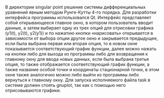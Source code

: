 В директории singular point решение системы дифференциальных уравнений явным методом Рунге-Кутты 4-го порядка. Для разработки интерфейса программы использовался Qt. Интерфейс представляет собой открывающееся главное окно, в котором пользователь вводит данные, а затем выбирает одну из трех опций для отрисовки графика (y1(t), y2(t), y2(y1)) и по нажатию кнопки «нарисовать» открывается в зависимости от выбора опции другое окно  и закрывается предыдущее, если была выбрана первая или вторая опция, то в новом окне показывается соответствующий график функции, далее можно нажать на кнопки либо для выхода из программы либо для возвращения к главному окну для ввода новых данных, если была выбрана третья опция, то также отображается соответствующий график функции, а также название особой точки и координаты стационарной точки, в этом окне также аналогично можно либо выйти из программы либо вернуться к главному окну. Для запуска исполняемого файла task в системе должен стоять gnuplot, так как с помощью него отрисовываются графики.
